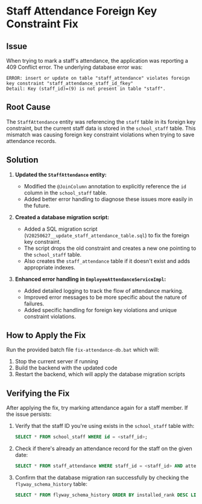 # Staff Attendance Foreign Key Constraint Fix

## Issue

When trying to mark a staff's attendance, the application was reporting a 409 Conflict error. The underlying database error was:

```
ERROR: insert or update on table "staff_attendance" violates foreign key constraint "staff_attendance_staff_id_fkey"
Detail: Key (staff_id)=(9) is not present in table "staff".
```

## Root Cause

The `StaffAttendance` entity was referencing the `staff` table in its foreign key constraint, but the current staff data is stored in the `school_staff` table. This mismatch was causing foreign key constraint violations when trying to save attendance records.

## Solution

1. **Updated the `StaffAttendance` entity:**
   - Modified the `@JoinColumn` annotation to explicitly reference the `id` column in the `school_staff` table.
   - Added better error handling to diagnose these issues more easily in the future.

2. **Created a database migration script:**
   - Added a SQL migration script (`V20250627__update_staff_attendance_table.sql`) to fix the foreign key constraint.
   - The script drops the old constraint and creates a new one pointing to the `school_staff` table.
   - Also creates the `staff_attendance` table if it doesn't exist and adds appropriate indexes.

3. **Enhanced error handling in `EmployeeAttendanceServiceImpl`:**
   - Added detailed logging to track the flow of attendance marking.
   - Improved error messages to be more specific about the nature of failures.
   - Added specific handling for foreign key violations and unique constraint violations.

## How to Apply the Fix

Run the provided batch file `fix-attendance-db.bat` which will:
1. Stop the current server if running
2. Build the backend with the updated code
3. Restart the backend, which will apply the database migration scripts

## Verifying the Fix

After applying the fix, try marking attendance again for a staff member. If the issue persists:

1. Verify that the staff ID you're using exists in the `school_staff` table with:
   ```sql
   SELECT * FROM school_staff WHERE id = <staff_id>;
   ```

2. Check if there's already an attendance record for the staff on the given date:
   ```sql
   SELECT * FROM staff_attendance WHERE staff_id = <staff_id> AND attendance_date = '<date>';
   ```

3. Confirm that the database migration ran successfully by checking the `flyway_schema_history` table:
   ```sql
   SELECT * FROM flyway_schema_history ORDER BY installed_rank DESC LIMIT 5;
   ```
